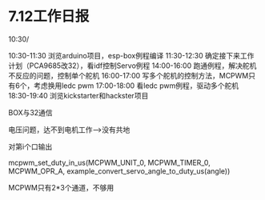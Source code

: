 # 7.12工作日报

10:30/

10:30-11:30	浏览arduino项目，esp-box例程编译
11:30-12:30	确定接下来工作计划（PCA9685改32），看idf控制Servo例程
14:00-16:00	跑通例程，解决舵机不反应的问题，控制单个舵机
16:00-17:00	写多个舵机的控制方法，MCPWM只有6个，考虑换用ledc pwm
17:00-18:00	看ledc pwm例程，驱动多个舵机
18:30-19:40	浏览kickstarter和hackster项目



BOX与32通信

电压问题，达不到电机工作——>没有共地

对第i个口输出

mcpwm_set_duty_in_us(MCPWM_UNIT_0, MCPWM_TIMER_0, MCPWM_OPR_A, example_convert_servo_angle_to_duty_us(angle))

MCPWM只有2*3个通道，不够用
